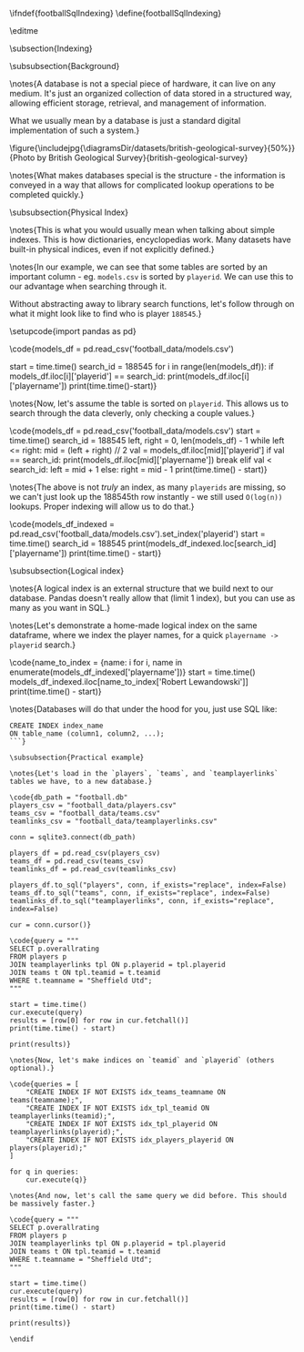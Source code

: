 \ifndef{footballSqlIndexing}
\define{footballSqlIndexing}

\editme

\subsection{Indexing}

\subsubsection{Background}

\notes{A database is not a special piece of hardware, it can live on any medium. It's just an organized collection of data stored in a structured way, allowing efficient storage, retrieval, and management of information.

What we usually mean by a database is just a standard digital implementation of such a system.}

\figure{\includejpg{\diagramsDir/datasets/british-geological-survey}{50%}}{Photo by British Geological Survey}{british-geological-survey}

\notes{What makes databases special is the structure - the information is conveyed in a way that allows for complicated lookup operations to be completed quickly.}

\subsubsection{Physical Index}

\notes{This is what you would usually mean when talking about simple indexes. This is how dictionaries, encyclopedias work. Many datasets have built-in physical indices, even if not explicitly defined.}

\notes{In our example, we can see that some tables are sorted by an important column - eg. `models.csv` is sorted by `playerid`. We can use this to our advantage when searching through it.

Without abstracting away to library search functions, let's follow through on what it might look like to find who is player `188545`.}

\setupcode{import pandas as pd}

\code{models_df = pd.read_csv('football_data/models.csv')

start = time.time()
search_id = 188545
for i in range(len(models_df)):
    if models_df.iloc[i]['playerid'] == search_id:
        print(models_df.iloc[i]['playername'])
print(time.time()-start)}

\notes{Now, let's assume the table is sorted on `playerid`. This allows us to search through the data cleverly, only checking a couple values.}

\code{models_df = pd.read_csv('football_data/models.csv')
start = time.time()
search_id = 188545
left, right = 0, len(models_df) - 1
while left <= right:
    mid = (left + right) // 2
    val = models_df.iloc[mid]['playerid']
    if val == search_id:
        print(models_df.iloc[mid]['playername'])
        break
    elif val < search_id:
        left = mid + 1
    else:
        right = mid - 1
print(time.time() - start)}

\notes{The above is not *truly* an index, as many `playerids` are missing, so we can't just look up the 188545th row instantly - we still used `O(log(n))` lookups. Proper indexing will allow us to do that.}

\code{models_df_indexed = pd.read_csv('football_data/models.csv').set_index('playerid')
start = time.time()
search_id = 188545
print(models_df_indexed.loc[search_id]['playername'])
print(time.time() - start)}

\subsubsection{Logical index}

\notes{A logical index is an external structure that we build next to our database. Pandas doesn't really allow that (limit 1 index), but you can use as many as you want in SQL.}

\notes{Let's demonstrate a home-made logical index on the same dataframe, where we index the player names, for a quick `playername -> playerid` search.}

\code{name_to_index = {name: i for i, name in enumerate(models_df_indexed['playername'])}
start = time.time()
models_df_indexed.iloc[name_to_index['Robert Lewandowski']]
print(time.time() - start)}

\notes{Databases will do that under the hood for you, just use SQL like:

```
CREATE INDEX index_name
ON table_name (column1, column2, ...);
```}

\subsubsection{Practical example}

\notes{Let's load in the `players`, `teams`, and `teamplayerlinks` tables we have, to a new database.}

\code{db_path = "football.db"
players_csv = "football_data/players.csv"
teams_csv = "football_data/teams.csv"
teamlinks_csv = "football_data/teamplayerlinks.csv"

conn = sqlite3.connect(db_path)

players_df = pd.read_csv(players_csv)
teams_df = pd.read_csv(teams_csv)
teamlinks_df = pd.read_csv(teamlinks_csv)

players_df.to_sql("players", conn, if_exists="replace", index=False)
teams_df.to_sql("teams", conn, if_exists="replace", index=False)
teamlinks_df.to_sql("teamplayerlinks", conn, if_exists="replace", index=False)

cur = conn.cursor()}

\code{query = """
SELECT p.overallrating
FROM players p
JOIN teamplayerlinks tpl ON p.playerid = tpl.playerid
JOIN teams t ON tpl.teamid = t.teamid
WHERE t.teamname = "Sheffield Utd";
"""

start = time.time()
cur.execute(query)
results = [row[0] for row in cur.fetchall()]
print(time.time() - start)

print(results)}

\notes{Now, let's make indices on `teamid` and `playerid` (others optional).}

\code{queries = [
    "CREATE INDEX IF NOT EXISTS idx_teams_teamname ON teams(teamname);",
    "CREATE INDEX IF NOT EXISTS idx_tpl_teamid ON teamplayerlinks(teamid);",
    "CREATE INDEX IF NOT EXISTS idx_tpl_playerid ON teamplayerlinks(playerid);",
    "CREATE INDEX IF NOT EXISTS idx_players_playerid ON players(playerid);"
]

for q in queries:
    cur.execute(q)}

\notes{And now, let's call the same query we did before. This should be massively faster.}

\code{query = """
SELECT p.overallrating
FROM players p
JOIN teamplayerlinks tpl ON p.playerid = tpl.playerid
JOIN teams t ON tpl.teamid = t.teamid
WHERE t.teamname = "Sheffield Utd";
"""

start = time.time()
cur.execute(query)
results = [row[0] for row in cur.fetchall()]
print(time.time() - start)

print(results)}

\endif
